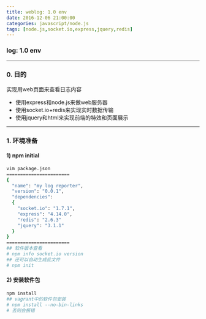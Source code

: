 ```yaml
---
title: weblog: 1.0 env
date: 2016-12-06 21:00:00
categories: javascript/node.js
tags: [node.js,socket.io,express,jquery,redis]
---
```

### log: 1.0 env

---
### 0. 目的
实现用web页面来查看日志内容
- 使用express和node.js来做web服务器
- 使用socket.io+redis来实现实时数据传输
- 使用jquery和html来实现前端的特效和页面展示

---

### 1. 环境准备

#### 1) npm initial
``` bash
vim package.json
=======================
{
  "name": "my log reporter",
  "version": "0.0.1",
  "dependencies":
  {
    "socket.io": "1.7.1",
    "express": "4.14.0",
    "redis": "2.6.3"
    "jquery": "3.1.1"
  }
}
=======================
## 软件版本查看
# npm info socket.io version
## 还可以自动生成此文件
# npm init
```

#### 2) 安装软件包
``` bash
npm install
## vagrant中的软件包安装
# npm install --no-bin-links
# 否则会报错
```
